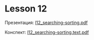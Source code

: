 # Lesson 12

Презентация: [l12_searching-sorting.pdf](https://github.com/ait-tr/cohort40.2/blob/main/basic_programming/lesson_12/presentation/l12_searching-sorting.pdf)

Конспект: [l12_searching-sorting.text.pdf](https://github.com/ait-tr/cohort40.2/blob/main/basic_programming/lesson_12/presentation/l12_searching-sorting.text.pdf)
